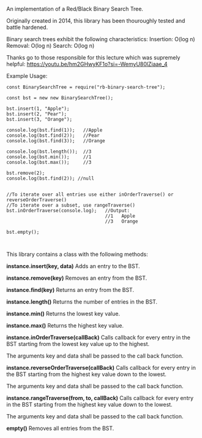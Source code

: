 An implementation of a Red/Black Binary Search Tree.

Originally created in 2014, this library has been thouroughly tested and battle hardened.

Binary search trees exhibit the following characteristics:
	Insertion:  O(log n)
	Removal:    O(log n)
	Search:     O(log n)

Thanks go to those responsible for this lecture which was supremely helpful: https://youtu.be/hm2GHwyKF1o?si=-WemyU80lZiaae_4


Example Usage:

```
const BinarySearchTree = require("rb-binary-search-tree");

const bst = new new BinarySearchTree();

bst.insert(1, "Apple");
bst.insert(2, "Pear");
bst.insert(3, "Orange");

console.log(bst.find(1));   //Apple
console.log(bst.find(2));   //Pear
console.log(bst.find(3));   //Orange

console.log(bst.length());  //3
console.log(bst.min());     //1
console.log(bst.max());     //3

bst.remove(2);
console.log(bst.find(2)); //null


//To iterate over all entries use either inOrderTraverse() or reverseOrderTraverse()
//To iterate over a subset, use rangeTraverse()
bst.inOrderTraverse(console.log);   //Output:
                                    //1   Apple
                                    //3   Orange

bst.empty();



```


This library contains a class with the following methods:


**instance.insert(key, data)**
Adds an entry to the BST.

**instance.remove(key)**
Removes an entry from the BST.

**instance.find(key)**
Returns an entry from the BST.

**instance.length()**
Returns the number of entries in the BST.

**instance.min()**
Returns the lowest key value.

**instance.max()**
Returns the highest key value.


**instance.inOrderTraverse(callBack)**
Calls callback for every entry in the BST starting from the lowest key value up to the highest.

The arguments key and data shall be passed to the call back function.


**instance.reverseOrderTraverse(callBack)**
Calls callback for every entry in the BST starting from the highest key value down to the lowest.

The arguments key and data shall be passed to the call back function.

**instance.rangeTraverse(from, to, callBack)**
Calls callback for every entry in the BST starting from the highest key value down to the lowest.

The arguments key and data shall be passed to the call back function.


**empty()**
Removes all entries from the BST.